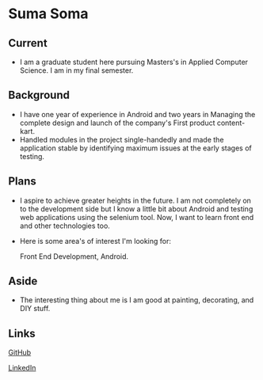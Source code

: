 # Suma Soma
## Current
- I am a graduate student here pursuing Masters's in Applied Computer Science. I am in my final semester.
## Background
- I have one year of experience in Android and two years in Managing the complete design and launch of the company's First product content-kart.   
- Handled modules in the project single-handedly and made the application stable by identifying maximum issues at the early stages of testing. 
## Plans
- I aspire to achieve greater heights in the future. I am not completely on to the development side but I know a little bit about Android and testing web applications using the selenium tool. Now, I want to learn front end and other technologies too.

- Here is some area's of interest I'm looking for:

  Front End Development, Android.

## Aside
- The interesting thing about me is I am good at painting, decorating, and DIY stuff. 

## Links

[GitHub](https://github.com/sumagits)

[LinkedIn](https://www.linkedin.com/in/suma-soma-170b5580/)
